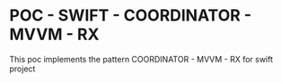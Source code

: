# POC - SWIFT - COORDINATOR - MVVM - RX
This poc implements the pattern  COORDINATOR - MVVM - RX for swift project